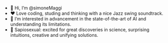 - 👋 Hi, I’m @simoneMaggi
- ❤️ Love coding, studing and thinking with a nice Jazz swing soundtrack.
- 👀 I’m interested in advancement in the state-of-the-art of AI and understanding its limitations. 
- 🍎 Sapiosexual: excited for great discoveries in science, surprising intuitions, creative and unifying solutions. 

<!---
simoneMaggi/simoneMaggi is a ✨ special ✨ repository because its `README.md` (this file) appears on your GitHub profile.
You can click the Preview link to take a look at your changes.
--->
